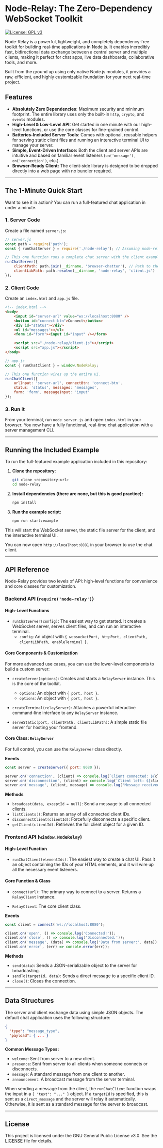 # Node-Relay: The Zero-Dependency WebSocket Toolkit

[![License: GPL v3](https://img.shields.io/badge/License-GPLv3-blue.svg)](https://www.gnu.org/licenses/gpl-3.0)

Node-Relay is a powerful, lightweight, and completely dependency-free toolkit for building real-time applications in Node.js. It enables incredibly fast, bidirectional data exchange between a central server and multiple clients, making it perfect for chat apps, live data dashboards, collaborative tools, and more.

Built from the ground up using only native Node.js modules, it provides a raw, efficient, and highly customizable foundation for your next real-time project.

## Features

-   **Absolutely Zero Dependencies:** Maximum security and minimum footprint. The entire library uses only the built-in `http`, `crypto`, and `events` modules.
-   **High-Level & Low-Level API:** Get started in one minute with our high-level functions, or use the core classes for fine-grained control.
-   **Batteries-Included Server Tools:** Comes with optional, reusable helpers for serving static client files and running an interactive terminal UI to manage your server.
-   **Simple, Event-Driven Interface:** Both the client and server APIs are intuitive and based on familiar event listeners (`on('message')`, `on('connection')`, etc.).
-   **Browser-Ready Client:** The client-side library is designed to be dropped directly into a web page with no bundler required.

---

## The 1-Minute Quick Start

Want to see it in action? You can run a full-featured chat application in under a minute.

### 1. Server Code

Create a file named `server.js`:

```javascript
// server.js
const path = require('path');
const { runChatServer } = require('./node-relay'); // Assuming node-relay is in a subfolder

// This one function runs a complete chat server with the client example.
runChatServer({
    clientPath: path.join(__dirname, 'browser-chatter'), // Path to the client's HTML/JS
    clientLibPath: path.resolve(__dirname, 'node-relay', 'client.js')
});
```

### 2. Client Code

Create an `index.html` and `app.js` file.

```html
<!-- index.html -->
<body>
    <input id="server-url" value="ws://localhost:8080" />
    <button id="connect-btn">Connect</button>
    <div id="status"></div>
    <ul id="messages"></ul>
    <form id="form"><input id="input" /></form>

    <script src="./node-relay/client.js"></script>
    <script src="app.js"></script>
</body>
```

```javascript
// app.js
const { runChatClient } = window.NodeRelay;

// This one function wires up the entire UI.
runChatClient({
    urlInput: 'server-url', connectBtn: 'connect-btn',
    status: 'status', messages: 'messages',
    form: 'form', messageInput: 'input'
});
```

### 3. Run It

From your terminal, run `node server.js` and open `index.html` in your browser. You now have a fully functional, real-time chat application with a server management CLI.

---

## Running the Included Example

To run the full-featured example application included in this repository:

1.  **Clone the repository:**
    ```bash
    git clone <repository-url>
    cd node-relay
    ```

2.  **Install dependencies (there are none, but this is good practice):**
    ```bash
    npm install
    ```

3.  **Run the example script:**
    ```bash
    npm run start:example
    ```

This will start the WebSocket server, the static file server for the client, and the interactive terminal UI.

You can now open `http://localhost:8081` in your browser to use the chat client.

---

## API Reference

Node-Relay provides two levels of API: high-level functions for convenience and core classes for customization.

### Backend API (`require('node-relay')`)

#### High-Level Functions

*   `runChatServer(config)`: The easiest way to get started. It creates a WebSocket server, serves client files, and can run an interactive terminal. 
    *   `config`: An object with `{ websocketPort, httpPort, clientPath, clientLibPath, enableTerminal }`.

#### Core Components & Customization

For more advanced use cases, you can use the lower-level components to build a custom server:

*   `createServer(options)`: Creates and starts a `RelayServer` instance. This is the core of the toolkit.
    *   `options`: An object with `{ port, host }`.
    *   `options`: An object with `{ port, host }`.

*   `createTerminal(relayServer)`: Attaches a powerful interactive command-line interface to any `RelayServer` instance.

*   `serveStatic(port, clientPath, clientLibPath)`: A simple static file server for hosting your frontend.

#### Core Class: `RelayServer`

For full control, you can use the `RelayServer` class directly.

**Events**

```javascript
const server = createServer({ port: 8080 });

server.on('connection', (client) => console.log(`Client connected: ${client.id}`));
server.on('disconnection', (client) => console.log(`Client left: ${client.id}`));
server.on('message', (client, message) => console.log('Message received:', message));
```

**Methods**

-   `broadcast(data, exceptId = null)`: Send a message to all connected clients.
-   `listClients()`: Returns an array of all connected client IDs.
-   `disconnectClient(clientId)`: Forcefully disconnects a specific client.
-   `getClient(clientId)`: Retrieves the full client object for a given ID.

### Frontend API (`window.NodeRelay`)

#### High-Level Function

*   `runChatClient(elementIds)`: The easiest way to create a chat UI. Pass it an object containing the IDs of your HTML elements, and it will wire up all the necessary event listeners.

#### Core Function & Class

*   `connect(url)`: The primary way to connect to a server. Returns a `RelayClient` instance.

*   `RelayClient`: The core client class.

**Events**

```javascript
const client = connect('ws://localhost:8080');

client.on('open', () => console.log('Connected!'));
client.on('close', () => console.log('Disconnected.'));
client.on('message', (data) => console.log('Data from server:', data));
client.on('error', (err) => console.error(err));
```

**Methods**

-   `send(data)`: Sends a JSON-serializable object to the server for broadcasting.
-   `sendTo(targetId, data)`: Sends a direct message to a specific client ID.
-   `close()`: Closes the connection.

---

## Data Structures

The server and client exchange data using simple JSON objects. The default chat application uses the following structure:

```json
{
  "type": "message_type",
  "payload": { ... }
}
```

**Common Message Types:**

-   `welcome`: Sent from server to a new client.
-   `presence`: Sent from server to all clients when someone connects or disconnects.
-   `message`: A standard message from one client to another.
-   `announcement`: A broadcast message from the server terminal.

When sending a message from the client, the `runChatClient` function wraps the input in a `{ "text": "..." }` object. If a `targetId` is specified, this is sent as a `direct_message` and the server will relay it automatically. Otherwise, it is sent as a standard message for the server to broadcast.

---

## License

This project is licensed under the GNU General Public License v3.0. See the [LICENSE](LICENSE) file for details.
